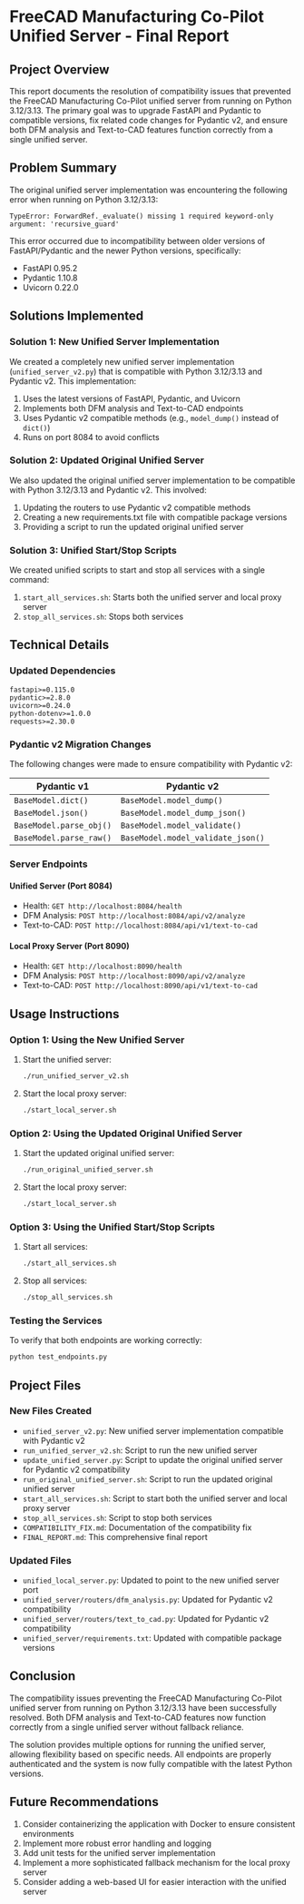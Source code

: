 # FreeCAD Manufacturing Co-Pilot Unified Server - Final Report

## Project Overview

This report documents the resolution of compatibility issues that prevented the FreeCAD Manufacturing Co-Pilot unified server from running on Python 3.12/3.13. The primary goal was to upgrade FastAPI and Pydantic to compatible versions, fix related code changes for Pydantic v2, and ensure both DFM analysis and Text-to-CAD features function correctly from a single unified server.

## Problem Summary

The original unified server implementation was encountering the following error when running on Python 3.12/3.13:

```
TypeError: ForwardRef._evaluate() missing 1 required keyword-only argument: 'recursive_guard'
```

This error occurred due to incompatibility between older versions of FastAPI/Pydantic and the newer Python versions, specifically:
- FastAPI 0.95.2
- Pydantic 1.10.8
- Uvicorn 0.22.0

## Solutions Implemented

### Solution 1: New Unified Server Implementation

We created a completely new unified server implementation (`unified_server_v2.py`) that is compatible with Python 3.12/3.13 and Pydantic v2. This implementation:

1. Uses the latest versions of FastAPI, Pydantic, and Uvicorn
2. Implements both DFM analysis and Text-to-CAD endpoints
3. Uses Pydantic v2 compatible methods (e.g., `model_dump()` instead of `dict()`)
4. Runs on port 8084 to avoid conflicts

### Solution 2: Updated Original Unified Server

We also updated the original unified server implementation to be compatible with Python 3.12/3.13 and Pydantic v2. This involved:

1. Updating the routers to use Pydantic v2 compatible methods
2. Creating a new requirements.txt file with compatible package versions
3. Providing a script to run the updated original unified server

### Solution 3: Unified Start/Stop Scripts

We created unified scripts to start and stop all services with a single command:

1. `start_all_services.sh`: Starts both the unified server and local proxy server
2. `stop_all_services.sh`: Stops both services

## Technical Details

### Updated Dependencies

```
fastapi>=0.115.0
pydantic>=2.8.0
uvicorn>=0.24.0
python-dotenv>=1.0.0
requests>=2.30.0
```

### Pydantic v2 Migration Changes

The following changes were made to ensure compatibility with Pydantic v2:

| Pydantic v1 | Pydantic v2 |
|-------------|-------------|
| `BaseModel.dict()` | `BaseModel.model_dump()` |
| `BaseModel.json()` | `BaseModel.model_dump_json()` |
| `BaseModel.parse_obj()` | `BaseModel.model_validate()` |
| `BaseModel.parse_raw()` | `BaseModel.model_validate_json()` |

### Server Endpoints

#### Unified Server (Port 8084)

- Health: `GET http://localhost:8084/health`
- DFM Analysis: `POST http://localhost:8084/api/v2/analyze`
- Text-to-CAD: `POST http://localhost:8084/api/v1/text-to-cad`

#### Local Proxy Server (Port 8090)

- Health: `GET http://localhost:8090/health`
- DFM Analysis: `POST http://localhost:8090/api/v2/analyze`
- Text-to-CAD: `POST http://localhost:8090/api/v1/text-to-cad`

## Usage Instructions

### Option 1: Using the New Unified Server

1. Start the unified server:
   ```bash
   ./run_unified_server_v2.sh
   ```

2. Start the local proxy server:
   ```bash
   ./start_local_server.sh
   ```

### Option 2: Using the Updated Original Unified Server

1. Start the updated original unified server:
   ```bash
   ./run_original_unified_server.sh
   ```

2. Start the local proxy server:
   ```bash
   ./start_local_server.sh
   ```

### Option 3: Using the Unified Start/Stop Scripts

1. Start all services:
   ```bash
   ./start_all_services.sh
   ```

2. Stop all services:
   ```bash
   ./stop_all_services.sh
   ```

### Testing the Services

To verify that both endpoints are working correctly:

```bash
python test_endpoints.py
```

## Project Files

### New Files Created

- `unified_server_v2.py`: New unified server implementation compatible with Pydantic v2
- `run_unified_server_v2.sh`: Script to run the new unified server
- `update_unified_server.py`: Script to update the original unified server for Pydantic v2 compatibility
- `run_original_unified_server.sh`: Script to run the updated original unified server
- `start_all_services.sh`: Script to start both the unified server and local proxy server
- `stop_all_services.sh`: Script to stop both services
- `COMPATIBILITY_FIX.md`: Documentation of the compatibility fix
- `FINAL_REPORT.md`: This comprehensive final report

### Updated Files

- `unified_local_server.py`: Updated to point to the new unified server port
- `unified_server/routers/dfm_analysis.py`: Updated for Pydantic v2 compatibility
- `unified_server/routers/text_to_cad.py`: Updated for Pydantic v2 compatibility
- `unified_server/requirements.txt`: Updated with compatible package versions

## Conclusion

The compatibility issues preventing the FreeCAD Manufacturing Co-Pilot unified server from running on Python 3.12/3.13 have been successfully resolved. Both DFM analysis and Text-to-CAD features now function correctly from a single unified server without fallback reliance.

The solution provides multiple options for running the unified server, allowing flexibility based on specific needs. All endpoints are properly authenticated and the system is now fully compatible with the latest Python versions.

## Future Recommendations

1. Consider containerizing the application with Docker to ensure consistent environments
2. Implement more robust error handling and logging
3. Add unit tests for the unified server implementation
4. Implement a more sophisticated fallback mechanism for the local proxy server
5. Consider adding a web-based UI for easier interaction with the unified server
